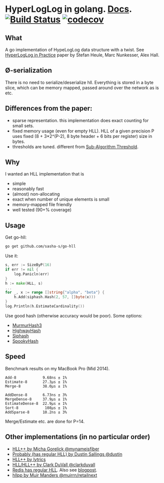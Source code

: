 # HyperLogLog in golang. [Docs](https://godoc.org/github.com/sasha-s/go-hll). [![Build Status](https://travis-ci.org/sasha-s/go-hll.svg?branch=master)](https://travis-ci.org/sasha-s/go-hll) [![codecov](https://codecov.io/gh/sasha-s/go-hll/branch/master/graph/badge.svg)](https://codecov.io/gh/sasha-s/go-hll)
## What
A go implementation of HypeLogLog data structure with a twist.
See [HyperLogLog in Practice](http://research.google.com/pubs/pub40671.html) paper by Stefan Heule, Marc Nunkesser, Alex Hall.

## Ø-serialization
There is no need to serialize/deserialize hll.
Everything is stored in a byte slice, which can be memory mapped, passed around over the network as is etc.

## Differences from the paper:
* sparse representation. this implementation does exact counting for small sets.
* fixed memory usage (even for empty HLL). HLL of a given precision P uses fixed (8 + 3*2^(P-2), 8 byte header + 6 bits per register) size in bytes.
* thresholds are tuned. different from [Sub-Algorithm Threshold](https://docs.google.com/document/d/1gyjfMHy43U9OWBXxfaeG-3MjGzejW1dlpyMwEYAAWEI/view?fullscreen#heading=h.nd379k1fxnux).

## Why
I wanted an HLL implementation that is

* simple
* reasonably fast
* (almost) non-allocating
* exact when number of unique elements is small
* memory-mapped file friendly
* well tested (90+% coverage)

## Usage
Get go-hll:
```sh
go get github.com/sasha-s/go-hll
```

Use it:
```go
s, err := SizeByP(16)
if err != nil {
	log.Panicln(err)
}
h := make(HLL, s)
...
for _, x := range []string{"alpha", "beta"} {
	h.Add(siphash.Hash(2, 57, []byte(x)))
}
log.Println(h.EstimateCardinality())
```

Use good hash (otherwise accuracy would be poor). Some options:

* [MurmurHash3](https://github.com/spaolacci/murmur3)
* [HighwayHash](https://github.com/dgryski/go-highway)
* [Siphash](https://github.com/dchest/siphash)
* [SpookyHash](https://github.com/dgryski/go-spooky)

## Speed

Benchmark results on my MacBook Pro (Mid 2014).

```
Add-8            9.68ns ± 1%
Estimate-8       27.3µs ± 1%
Merge-8          38.0µs ± 1%

AddDense-8       6.73ns ± 3%
MergeDense-8     37.9µs ± 1%
EstimateDense-8  22.9µs ± 1%
Sort-8            108µs ± 1%
AddSparse-8      10.2ns ± 3%
```

Merge/Estimate etc. are done for P=14.

## Other implementations (in no particular order)

* [HLL++ by Micha Gorelick @mynameisfiber](https://github.com/mynameisfiber/gohll)
* [Probably (has regular HLL) by Dustin Sallings @dustin](https://github.com/dustin/go-probably)
* [HLL++ by lytrics](https://github.com/lytics/hll)
* [HLL/HLL++ by Clark DuVall @clarkduvall](https://github.com/clarkduvall/hyperloglog)
* [Redis has regular HLL](http://download.redis.io/redis-stable/src/hyperloglog.c). Also see [blogpost](http://antirez.com/news/75).
* [hllpp by Muir Manders @muirrn/retailnext](https://github.com/retailnext/hllpp)
